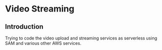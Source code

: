 # Video Streaming

## Introduction

Trying to code the video upload and streaming services as serverless using SAM and various other AWS services.